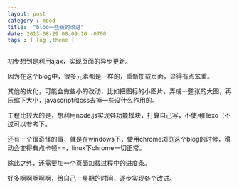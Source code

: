```yaml
---
layout: post
category : mood
title:  "blog一些新的改进"
date: 2013-08-29 00:09:10 -0700
tags : [ log ,theme ]
---
```

初步想到是利用ajax，实现页面的异步更新。
<!-- more -->

因为在这个blog中，很多元素都是一样的，重新加载页面，显得有点笨重。

其他的优化，可能会做些小的改动，比如把图标的小图片，弄成一整张的大图，再压缩下大小，javascript和css去掉一些没什么作用的。

工程比较大的是，想利用node.js实现各功能模块，打算自己写，不使用Hexo（不过可以参考下。

还有一个很奇怪的事，就是在windows下，使用chrome浏览这个blog的时候，滑动会变得有点卡顿==，linux下chrome一切正常。

除此之外，还需要加一个页面加载过程中的进度条。

好多啊啊啊啊啊，给自己一星期的时间，逐步实现各个改进。